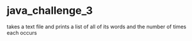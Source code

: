 # java_challenge_3
takes a text file and prints a list of all of its words and the number of times each occurs
